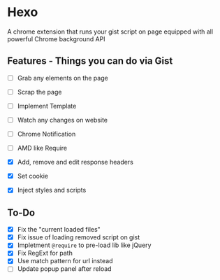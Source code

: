 # Hexo
A chrome extension that runs your gist script on page equipped with all powerful Chrome background API

## Features - Things you can do via Gist
- [ ] Grab any elements on the page
- [ ] Scrap the page
- [ ] Implement Template
- [ ] Watch any changes on website
- [ ] Chrome Notification
- [ ] AMD like Require
- [x] Add, remove and edit response headers
- [x] Set cookie
- [x] Inject styles and scripts


## To-Do
- [x] Fix the "current loaded files"
- [x] Fix issue of loading removed script on gist
- [x] Impletment `@require` to pre-load lib like jQuery
- [x] Fix RegExt for path
- [x] Use match pattern for url instead
- [ ] Update popup panel after reload
